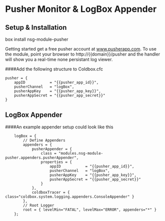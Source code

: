 Pusher Monitor & LogBox Appender
================

Setup & Installation
---------------------

box install nsg-module-pusher

Getting started get a free pusher account at www.pusherapp.com. To use the module, point your browser to http://{{domain}}/pusher and the handler will show you a real-time none persistant log viewer.

####Add the following structure to Coldbox.cfc

    pusher = {
        appID           = "{{pusher_app_id}}",
        pusherChannel   = "logBox",
        pusherAppKey    = "{{pusher_app_key}}",
        pusherAppSecret = "{{pusher_app_secret}}"
    }


LogBox Appender
---------------------

####An example appender setup could look like this

        logBox = {
            // Define Appenders
            appenders = {
                pusherAppender = {
                    class = "modules.nsg-module-pusher.appenders.pusherAppender",
                    properties = {
                        appID           = "{{pusher_app_id}}",
                        pusherChannel   = "logBox",
                        pusherAppKey    = "{{pusher_app_key}}",
                        pusherAppSecret = "{{pusher_app_secret}}"
                    }
                },
                coldboxTracer = { class="coldbox.system.logging.appenders.ConsoleAppender" }
            },
            // Root Logger
            root = { levelMin="FATAL", levelMax="ERROR", appenders="*" }
        };
